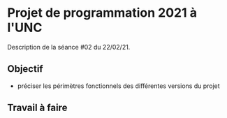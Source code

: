 Projet de programmation 2021 à l'UNC
====================================

Description de la séance #02 du 22/02/21.

Objectif
--------

* préciser les périmètres fonctionnels des différentes versions du projet

Travail à faire
---------------
